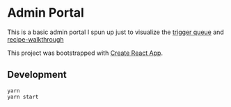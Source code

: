# Admin Portal

This is a basic admin portal I spun up just to visualize
the [trigger queue](https://github.com/Smart-Chef/trigger-queue)
and [recipe-walkthrough](https://github.com/Smart-Chef/recipe-walkthrough)

This project was bootstrapped with [Create React App](https://github.com/facebook/create-react-app).

## Development
```shell
yarn
yarn start
```